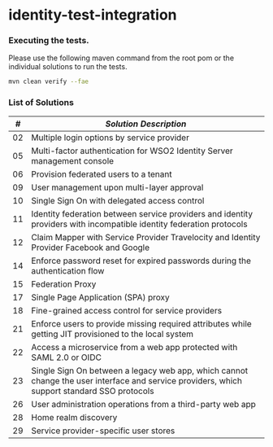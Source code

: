 # identity-test-integration

### Executing the tests.
Please use the following maven command from the root pom or the individual solutions to run the tests.
```bash
mvn clean verify --fae
```

### List of Solutions

| *#*  | *Solution Description*  |
|---|---|
| 02  | Multiple login options by service provider  |
| 05  | Multi-factor authentication for WSO2 Identity Server management console  |
| 06  | Provision federated users to a tenant  |
| 09  | User management upon multi-layer approval  |
| 10  | Single Sign On with delegated access control  |
  11  | Identity federation between service providers and identity providers with incompatible identity federation protocols
| 12  | Claim Mapper with Service Provider Travelocity and Identity Provider Facebook and Google  |
| 14  | Enforce password reset for expired passwords during the authentication flow  |
| 15  | Federation Proxy  |
| 17  | Single Page Application (SPA) proxy  |
| 18  | Fine-grained access control for service providers  |
| 21  | Enforce users to provide missing required attributes while getting JIT provisioned to the local system  |
| 22  | Access a microservice from a web app protected with SAML 2.0 or OIDC  |
| 23  | Single Sign On between a legacy web app, which cannot change the user interface and service providers, which support standard SSO protocols  |
| 26  | User administration operations from a third-party web app  |
| 28  | Home realm discovery  |
| 29  | Service provider-specific user stores  |

